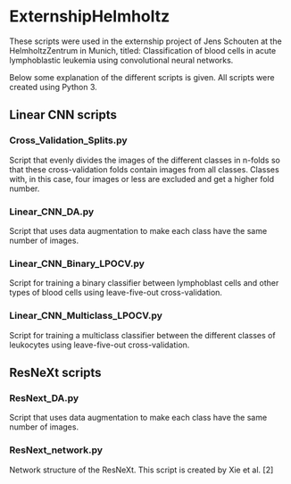 # ExternshipHelmholtz

These scripts were used in the externship project of Jens Schouten at the HelmholtzZentrum in Munich, titled: Classification of blood cells in acute lymphoblastic leukemia using convolutional neural networks. 

Below some explanation of the different scripts is given. All scripts were created using Python 3.

## Linear CNN scripts
### Cross_Validation_Splits.py
Script that evenly divides the images of the different classes in n-folds so that these cross-validation folds contain images from all classes. Classes with, in this case, four images or less are excluded and get a higher fold number. 

### Linear_CNN_DA.py
Script that uses data augmentation to make each class have the same number of images.

### Linear_CNN_Binary_LPOCV.py
Script for training a binary classifier between lymphoblast cells and other types of blood cells using leave-five-out cross-validation. 

### Linear_CNN_Multiclass_LPOCV.py
Script for training a multiclass classifier between the different classes of leukocytes using leave-five-out cross-validation. 


## ResNeXt scripts
### ResNext_DA.py
Script that uses data augmentation to make each class have the same number of images.

### ResNext_network.py
Network structure of the ResNeXt. This script is created by Xie et al. [2]
